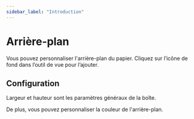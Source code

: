 ```yaml
---
sidebar_label: "Introduction"
---
```


# Arrière-plan

Vous pouvez personnaliser l'arrière-plan du papier. Cliquez sur l’icône de fond dans l’outil de vue pour l’ajouter.

## Configuration

Largeur et hauteur sont les paramètres généraux de la boîte.

De plus, vous pouvez personnaliser la couleur de l'arrière-plan.
